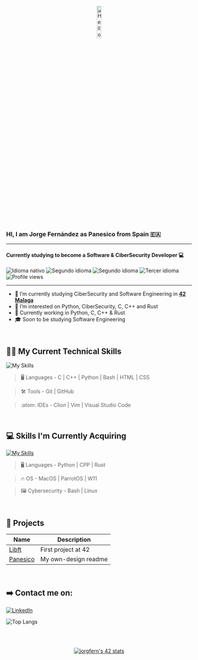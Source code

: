 <p align="center"><img width=15%" src="https://github.com/includebraga/hello-world-gif/blob/master/gif/includebraga.gif" alt="Hello all" /></p>

### HI, I am Jorge Fernández as Panesico from Spain 🇪🇦

---

#### Currently studying to become a Software & CiberSecurity Developer 💻

 <p>
        <img src="https://img.shields.io/badge/Nat-🇪🇸-%23aaaaaa.svg?style=flat" alt="Idioma nativo"/>
        <img src="https://img.shields.io/badge/N5-🇯🇵-%23aaaaaa.svg?style=flat" alt="Segundo idioma"/>
        <img src="https://img.shields.io/badge/C1-🇬🇧-%23aaaaaa.svg?style=flat" alt="Segundo idioma"/>
        <img src="https://img.shields.io/badge/A1-🇩🇪-%23aaaaaa.svg?style=flat" alt="Tercer idioma"/>
        <img src="https://komarev.com/ghpvc/?username=Panesico" alt="Profile views"/>
</p>

---

- 🔭 I’m currently studying CiberSecurity and Software Engineering in **<a href="https://www.42malaga.com/"> 42 Malaga</a>**
- 👀 I’m interested on Python, CiberSecurity, C, C++ and Rust
- 🌱 Currently working in Python, C, C++ & Rust
- 🎓 Soon to be studying Software Engineering
<br>

## 🧑‍💻 My Current Technical Skills

![My Skills](https://skillicons.dev/icons?i=c,cpp,python,bash,html,css,git,github,vim,vscode)

> :desktop_computer:  Languages - C | C++ | Python | Bash | HTML | CSS 

> :hammer_and_wrench:  Tools -  Git | GitHub 

> :atom:  IDEs -  Clion | Vim | Visual Studio Code

<br>

## 💻 Skills I'm Currently Acquiring

[![My Skills](https://skillicons.dev/icons?i=python,c,cpp,bash,linux,rust)](https://skillicons.dev)


> :desktop_computer:  Languages - Python | CPP | Rust

> :fire: OS - MacOS | ParrotOS | W11
  
> :framed_picture:  Cybersecurity -  Bash | Linux
<br>

## 💾 Projects
|	Name												|	Description										|
|-------------------------------------------------------|---------------------------------------------------|
|	[Libft](https://github.com/Panesico/Libft) |  First project at 42|
| [Panesico](https://github.com/Panesico/Panesico) | My own-design readme|

<br>

## ➡️ Contact me on: 
[![LinkedIn](https://img.shields.io/static/v1?label=&message=LinkedIn&color=0e76a8&logo=linkedin&logoColor=white&style=for-the-badge)](https://www.linkedin.com/in/jorge-fernandez-mor/)


![Top Langs](https://github-readme-stats.vercel.app/api/top-langs/?username=Panesico&layout=compact&theme=dark&hide_border=true)

<br>


<br>
<p align="center">
<a <a href="https://github.com/oakoudad/badge42"><img src="https://badge.mediaplus.ma/binary/jorgfern?1337Badge=off&UM6P=off" alt="jorgfern's 42 stats" /></a>
</p>
<br>

